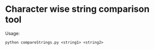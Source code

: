 # Character wise string comparison tool

Usage:

```
python compareStrings.py <string1> <string2>
```
